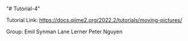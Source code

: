"# Tutorial-4" 




Tutorial Link: https://docs.qiime2.org/2022.2/tutorials/moving-pictures/

Group:
Emil Synman
Lane Lerner
Peter Nguyen
